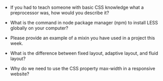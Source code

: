* If you had to teach someone with basic CSS knowledge what a preprocessor was, how would you describe it?

* What is the command in node package manager (npm) to install LESS globally on your computer?

* Please provide an example of a mixin you have used in a project this week.

* What is the difference between fixed layout, adaptive layout, and fluid layout?

* Why do we need to use the CSS property max-width in a responsive website?